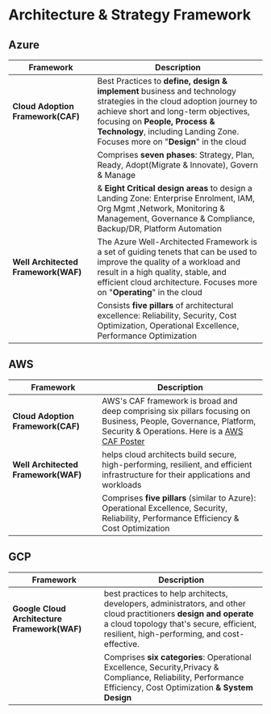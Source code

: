 # Architecture & Strategy Framework

## Azure

| Framework| Description |
|----------------------------|----------------|
|**Cloud Adoption Framework(CAF)** | Best Practices to **define, design & implement** business and technology strategies in the cloud adoption journey to achieve short and long-term objectives, focusing on **People, Process & Technology**, including Landing Zone. Focuses more on "**Design**" in the cloud   | 
|       | Comprises **seven phases**: Strategy, Plan, Ready, Adopt(Migrate & Innovate), Govern & Manage | 
|       | & **Eight Critical design areas** to design a Landing Zone: Enterprise Enrolment, IAM, Org Mgmt ,Network, Monitoring & Management, Governance & Compliance, Backup/DR, Platform Automation| 
|**Well Architected Framework(WAF)** | The Azure Well-Architected Framework is a set of guiding tenets that can be used to improve the quality of a workload and result in a high quality, stable, and efficient cloud architecture. Focuses more on "**Operating**" in the cloud | 
|       | Consists **five pillars** of architectural excellence: Reliability, Security, Cost Optimization, Operational Excellence, Performance Optimization | 



## AWS
   
| Framework| Description |
|----------------------------|----------------|
|**Cloud Adoption Framework(CAF)** | AWS's CAF framework is broad and deep comprising six pillars focusing on Business, People, Governance, Platform, Security & Operations. Here is a [AWS CAF Poster](https://docs.aws.amazon.com/whitepapers/latest/overview-aws-cloud-adoption-framework/appendix.html) | 
|**Well Architected Framework(WAF)** | helps cloud architects build secure, high-performing, resilient, and efficient infrastructure for their applications and workloads | 
|       | Comprises **five pillars** (similar to Azure): Operational Excellence, Security, Reliability, Performance Efficiency & Cost Optimization | 
 

## GCP

| Framework| Description |
|----------------------------|----------------|
|**Google Cloud Architecture Framework(WAF)** | best practices to help architects, developers, administrators, and other cloud practitioners **design and operate** a cloud topology that's secure, efficient, resilient, high-performing, and cost-effective. | 
|       | Comprises **six categories**: Operational Excellence, Security,Privacy & Compliance, Reliability, Performance Efficiency, Cost Optimization **& System Design**|